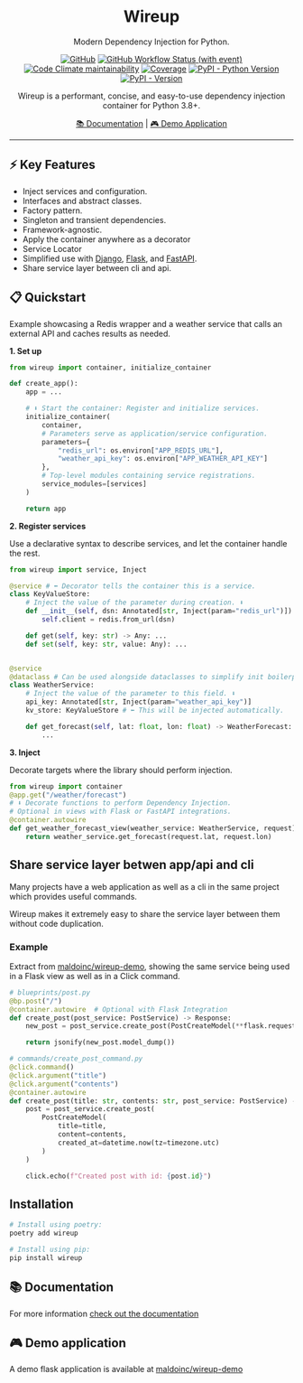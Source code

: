 <div align="center">
<h1>Wireup</h1>
<p>Modern Dependency Injection for Python.</p>

[![GitHub](https://img.shields.io/github/license/maldoinc/wireup)](https://github.com/maldoinc/wireup)
[![GitHub Workflow Status (with event)](https://img.shields.io/github/actions/workflow/status/maldoinc/wireup/run_all.yml)](https://github.com/maldoinc/wireup)
[![Code Climate maintainability](https://img.shields.io/codeclimate/maintainability/maldoinc/wireup?label=Code+Climate)](https://codeclimate.com/github/maldoinc/wireup)
[![Coverage](https://img.shields.io/codeclimate/coverage/maldoinc/wireup?label=Coverage)](https://codeclimate.com/github/maldoinc/wireup)
[![PyPI - Python Version](https://img.shields.io/pypi/pyversions/wireup)](https://pypi.org/project/wireup/)
[![PyPI - Version](https://img.shields.io/pypi/v/wireup)](https://pypi.org/project/wireup/)

<p>Wireup is a performant, concise, and easy-to-use dependency injection container for Python 3.8+.</p>
<p><a target="_blank" href="https://maldoinc.github.io/wireup">📚 Documentation</a> | <a target="_blank" href="https://github.com/maldoinc/wireup-demo">🎮 Demo Application</a></p>
</div>

---

## ⚡ Key Features
* Inject services and configuration.
* Interfaces and abstract classes.
* Factory pattern.
* Singleton and transient dependencies.
* Framework-agnostic.
* Apply the container anywhere as a decorator
* Service Locator
* Simplified use with [Django](https://maldoinc.github.io/wireup/latest/integrations/django/),
[Flask](https://maldoinc.github.io/wireup/latest/integrations/flask/), and 
[FastAPI](https://maldoinc.github.io/wireup/latest/integrations/fastapi/).
* Share service layer between cli and api.

## 📋 Quickstart

Example showcasing a Redis wrapper and a weather service that calls an external API and caches results as needed.

**1. Set up**

```python
from wireup import container, initialize_container

def create_app():
    app = ...

    # ⬇️ Start the container: Register and initialize services.
    initialize_container(
        container,
        # Parameters serve as application/service configuration.
        parameters={
            "redis_url": os.environ["APP_REDIS_URL"],
            "weather_api_key": os.environ["APP_WEATHER_API_KEY"]
        },
        # Top-level modules containing service registrations.
        service_modules=[services]
    )

    return app
```

**2. Register services**

Use a declarative syntax to describe services, and let the container handle the rest.

```python
from wireup import service, Inject

@service # ⬅️ Decorator tells the container this is a service.
class KeyValueStore:
    # Inject the value of the parameter during creation. ⬇️ 
    def __init__(self, dsn: Annotated[str, Inject(param="redis_url")]):
        self.client = redis.from_url(dsn)

    def get(self, key: str) -> Any: ...
    def set(self, key: str, value: Any): ...


@service
@dataclass # Can be used alongside dataclasses to simplify init boilerplate.
class WeatherService:
    # Inject the value of the parameter to this field. ⬇️
    api_key: Annotated[str, Inject(param="weather_api_key")]
    kv_store: KeyValueStore # ⬅️ This will be injected automatically.

    def get_forecast(self, lat: float, lon: float) -> WeatherForecast:
        ...
```

**3. Inject**

Decorate targets where the library should perform injection.

```python
from wireup import container
@app.get("/weather/forecast")
# ⬇️ Decorate functions to perform Dependency Injection.
# Optional in views with Flask or FastAPI integrations.
@container.autowire
def get_weather_forecast_view(weather_service: WeatherService, request):
    return weather_service.get_forecast(request.lat, request.lon)
```

## Share service layer betwen app/api and cli

Many projects have a web application as well as a cli in the same project which
provides useful commands.

Wireup makes it extremely easy to share the service layer between them without
code duplication.

### Example

Extract from [maldoinc/wireup-demo](https://github.com/maldoinc/wireup-demo), showing the same service being used in a Flask view as well as in a Click command.


```python
# blueprints/post.py
@bp.post("/")
@container.autowire  # Optional with Flask Integration
def create_post(post_service: PostService) -> Response:
    new_post = post_service.create_post(PostCreateModel(**flask.request.json))

    return jsonify(new_post.model_dump())

# commands/create_post_command.py
@click.command()
@click.argument("title")
@click.argument("contents")
@container.autowire
def create_post(title: str, contents: str, post_service: PostService) -> None:
    post = post_service.create_post(
        PostCreateModel(
            title=title, 
            content=contents, 
            created_at=datetime.now(tz=timezone.utc)
        )
    )

    click.echo(f"Created post with id: {post.id}")

```

## Installation

```bash
# Install using poetry:
poetry add wireup

# Install using pip:
pip install wireup
```

## 📚 Documentation

For more information [check out the documentation](https://maldoinc.github.io/wireup)

## 🎮 Demo application

A demo flask application is available at [maldoinc/wireup-demo](https://github.com/maldoinc/wireup-demo)
